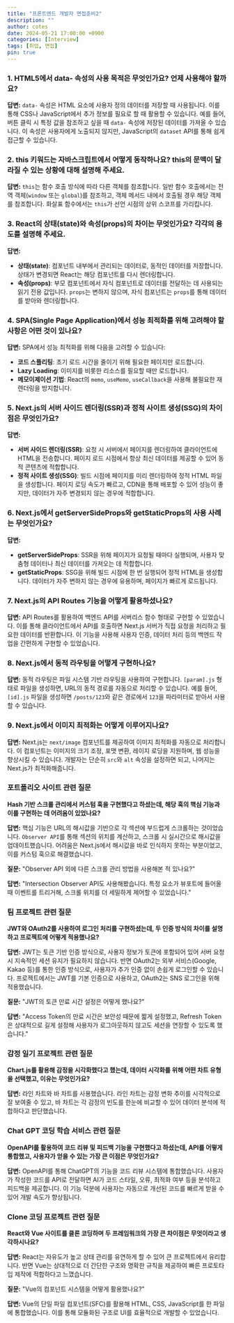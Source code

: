 ```yaml
---
title: "프론트엔드 개발자 면접준비2"
description: ""
author: cotes
date: 2024-05-21 17:00:00 +0900
categories: [Interview]
tags: [취업, 면접]
pin: true
---
```


### 1. **HTML5에서 data- 속성의 사용 목적은 무엇인가요? 언제 사용해야 할까요?**

**답변:** `data-` 속성은 HTML 요소에 사용자 정의 데이터를 저장할 때 사용됩니다. 이를 통해 CSS나 JavaScript에서 추가 정보를 필요로 할 때 활용할 수 있습니다. 예를 들어, 버튼 클릭 시 특정 값을 참조하고 싶을 때 `data-` 속성에 저장된 데이터를 가져올 수 있습니다. 이 속성은 사용자에게 노출되지 않지만, JavaScript의 `dataset` API를 통해 쉽게 접근할 수 있습니다.

### 2. **this 키워드는 자바스크립트에서 어떻게 동작하나요? this의 문맥이 달라질 수 있는 상황에 대해 설명해 주세요.**

**답변:** `this`는 함수 호출 방식에 따라 다른 객체를 참조합니다. 일반 함수 호출에서는 전역 객체(`window` 또는 `global`)를 참조하고, 객체 메서드 내에서 호출될 경우 해당 객체를 참조합니다. 화살표 함수에서는 `this`가 선언 시점의 상위 스코프를 가리킵니다.

### 3. **React의 상태(state)와 속성(props)의 차이는 무엇인가요? 각각의 용도를 설명해 주세요.**

**답변:**

- **상태(state)**: 컴포넌트 내부에서 관리되는 데이터로, 동적인 데이터를 저장합니다. 상태가 변경되면 React는 해당 컴포넌트를 다시 렌더링합니다.
- **속성(props)**: 부모 컴포넌트에서 자식 컴포넌트로 데이터를 전달하는 데 사용되는 읽기 전용 값입니다. `props`는 변하지 않으며, 자식 컴포넌트는 `props`를 통해 데이터를 받아와 렌더링합니다.

### 4. **SPA(Single Page Application)에서 성능 최적화를 위해 고려해야 할 사항은 어떤 것이 있나요?**



**답변:** SPA에서 성능 최적화를 위해 다음을 고려할 수 있습니다:

- **코드 스플리팅**: 초기 로드 시간을 줄이기 위해 필요한 페이지만 로드합니다.
- **Lazy Loading**: 이미지를 비롯한 리소스를 필요할 때만 로드합니다.
- **메모이제이션 기법**: React의 `memo`, `useMemo`, `useCallback`을 사용해 불필요한 재렌더링을 방지합니다.

### 5. **Next.js의 서버 사이드 렌더링(SSR)과 정적 사이트 생성(SSG)의 차이점은 무엇인가요?**

**답변:**

- **서버 사이드 렌더링(SSR)**: 요청 시 서버에서 페이지를 렌더링하여 클라이언트에 HTML을 전송합니다. 페이지 로드 시점에서 항상 최신 데이터를 제공할 수 있어 동적 콘텐츠에 적합합니다.
- **정적 사이트 생성(SSG)**: 빌드 시점에 페이지를 미리 렌더링하여 정적 HTML 파일을 생성합니다. 페이지 로딩 속도가 빠르고, CDN을 통해 배포할 수 있어 성능이 좋지만, 데이터가 자주 변경되지 않는 경우에 적합합니다.

### 6. **Next.js에서 getServerSideProps와 getStaticProps의 사용 사례는 무엇인가요?**

**답변:**

- **getServerSideProps**: SSR을 위해 페이지가 요청될 때마다 실행되며, 사용자 맞춤형 데이터나 최신 데이터를 가져오는 데 적합합니다.
- **getStaticProps**: SSG을 위해 빌드 시점에 한 번 실행되어 정적 HTML을 생성합니다. 데이터가 자주 변하지 않는 경우에 유용하며, 페이지가 빠르게 로드됩니다.

### 7. **Next.js의 API Routes 기능을 어떻게 활용하셨나요?**

**답변:** API Routes를 활용하여 백엔드 API를 서버리스 함수 형태로 구현할 수 있었습니다. 이를 통해 클라이언트에서 API를 호출하면 Next.js 서버가 직접 요청을 처리하고 필요한 데이터를 반환합니다. 이 기능을 사용해 사용자 인증, 데이터 처리 등의 백엔드 작업을 간편하게 구현할 수 있었습니다.

### 8. **Next.js에서 동적 라우팅을 어떻게 구현하나요?**

**답변:** 동적 라우팅은 파일 시스템 기반 라우팅을 사용하여 구현합니다. `[param].js` 형태로 파일을 생성하면, URL의 동적 경로를 자동으로 처리할 수 있습니다. 예를 들어, `[id].js` 파일을 생성하면 `/posts/123`와 같은 경로에서 `123`을 파라미터로 받아서 사용할 수 있습니다.

### 9. **Next.js에서 이미지 최적화는 어떻게 이루어지나요?**

**답변:** Next.js는 `next/image` 컴포넌트를 제공하여 이미지 최적화를 자동으로 처리합니다. 이 컴포넌트는 이미지의 크기 조정, 포맷 변환, 레이지 로딩을 지원하며, 웹 성능을 향상시킬 수 있습니다. 개발자는 단순히 `src`와 `alt` 속성을 설정하면 되고, 나머지는 Next.js가 최적화해줍니다.

### 포트폴리오 사이트 관련 질문

**Hash 기반 스크롤 관리에서 커스텀 훅을 구현했다고 하셨는데, 해당 훅의 핵심 기능과 이를 구현하는 데 어려움이 있었나요?**

**답변:** 핵심 기능은 URL의 해시값을 기반으로 각 섹션에 부드럽게 스크롤하는 것이었습니다. `Observer API`를 통해 섹션의 위치를 계산하고, 스크롤 시 실시간으로 해시값을 업데이트했습니다. 어려움은 Next.js에서 해시값을 바로 인식하지 못하는 부분이었고, 이를 커스텀 훅으로 해결했습니다.

**질문:** "Observer API 외에 다른 스크롤 관리 방법을 사용해본 적 있나요?"

**답변:** "Intersection Observer API도 사용해봤습니다. 특정 요소가 뷰포트에 들어올 때 이벤트를 트리거해, 스크롤 위치를 더 세밀하게 제어할 수 있었습니다."

### 팀 프로젝트 관련 질문

**JWT와 OAuth2를 사용하여 로그인 처리를 구현하셨는데, 두 인증 방식의 차이를 설명하고 프로젝트에 어떻게 적용했나요?**

**답변:** JWT는 토큰 기반 인증 방식으로, 사용자 정보가 토큰에 포함되어 있어 서버 요청 시 지속적인 세션 유지가 필요하지 않습니다. 반면 OAuth2는 외부 서비스(Google, Kakao 등)를 통한 인증 방식으로, 사용자가 추가 인증 없이 손쉽게 로그인할 수 있습니다. 프로젝트에서는 JWT를 기본 인증으로 사용하고, OAuth2는 SNS 로그인을 위해 적용했습니다.

**질문:** "JWT의 토큰 만료 시간 설정은 어떻게 했나요?"

**답변:** "Access Token의 만료 시간은 보안성 때문에 짧게 설정했고, Refresh Token은 상대적으로 길게 설정해 사용자가 로그아웃하지 않고도 세션을 연장할 수 있도록 했습니다."

### 감정 일기 프로젝트 관련 질문

**Chart.js를 활용해 감정을 시각화했다고 했는데, 데이터 시각화를 위해 어떤 차트 유형을 선택했고, 이유는 무엇인가요?**

**답변:** 라인 차트와 바 차트를 사용했습니다. 라인 차트는 감정 변화 추이를 시각적으로 잘 보여줄 수 있고, 바 차트는 각 감정의 빈도를 한눈에 비교할 수 있어 데이터 분석에 적합하다고 판단했습니다.

### Chat GPT 코딩 학습 서비스 관련 질문

**OpenAPI를 활용하여 코드 리뷰 및 피드백 기능을 구현했다고 하셨는데, API를 어떻게 통합했고, 사용자가 얻을 수 있는 가장 큰 이점은 무엇인가요?**

**답변:** OpenAPI를 통해 ChatGPT의 기능을 코드 리뷰 시스템에 통합했습니다. 사용자가 작성한 코드를 API로 전달하면 AI가 코드 스타일, 오류, 최적화 여부 등을 분석하고 피드백을 제공합니다. 이 기능 덕분에 사용자는 자동으로 개선된 코드를 빠르게 받을 수 있어 개발 속도가 향상됩니다.

### Clone 코딩 프로젝트 관련 질문

**React와 Vue 사이트를 클론 코딩하며 두 프레임워크의 가장 큰 차이점은 무엇이라고 생각하시나요?**

**답변:** React는 자유도가 높고 상태 관리를 유연하게 할 수 있어 큰 프로젝트에서 유리합니다. 반면 Vue는 상대적으로 더 간단한 구조와 명확한 규칙을 제공하여 빠른 프로토타입 제작에 적합하다고 느꼈습니다.

**질문:** "Vue의 컴포넌트 시스템을 어떻게 활용했나요?"

**답변:** Vue의 단일 파일 컴포넌트(SFC)를 활용해 HTML, CSS, JavaScript를 한 파일에 통합했습니다. 이를 통해 모듈화된 구조로 UI를 효율적으로 개발할 수 있었습니다.





